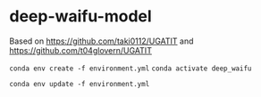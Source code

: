 # deep-waifu-model

Based on https://github.com/taki0112/UGATIT and https://github.com/t04glovern/UGATIT


`conda env create -f environment.yml`
`conda activate deep_waifu`

`conda env update -f environment.yml`
